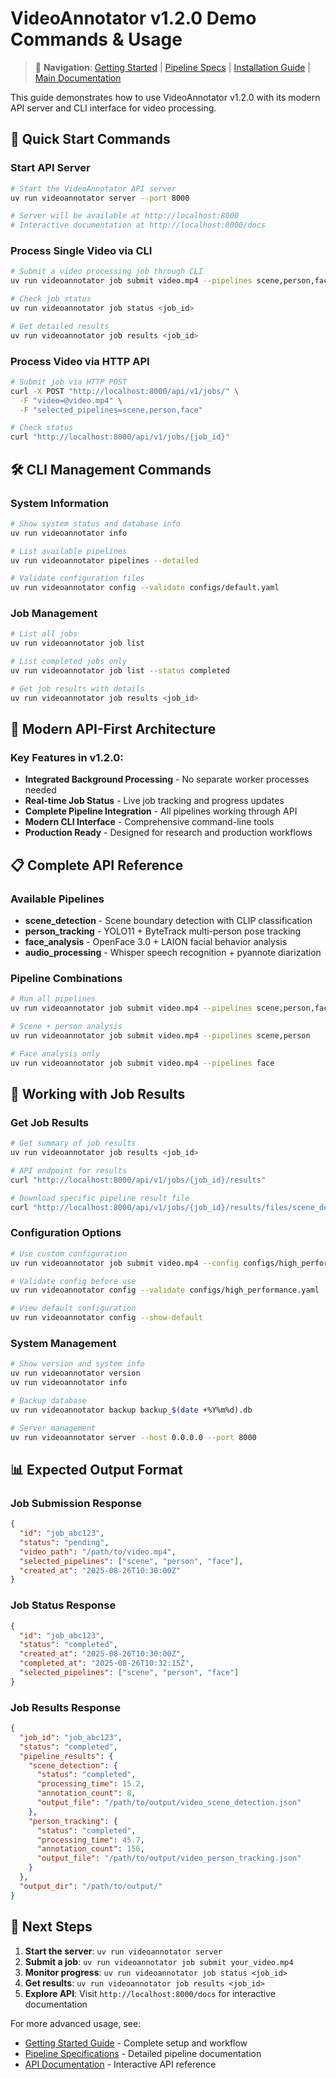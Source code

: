 # VideoAnnotator v1.2.0 Demo Commands & Usage

> 📖 **Navigation**: [Getting Started](GETTING_STARTED.md) | [Pipeline Specs](pipeline_specs.md) | [Installation Guide](../installation/INSTALLATION.md) | [Main Documentation](../README.md)

This guide demonstrates how to use VideoAnnotator v1.2.0 with its modern API server and CLI interface for video processing.

## 🚀 Quick Start Commands

### Start API Server
```bash
# Start the VideoAnnotator API server
uv run videoannotator server --port 8000

# Server will be available at http://localhost:8000
# Interactive documentation at http://localhost:8000/docs
```

### Process Single Video via CLI
```bash
# Submit a video processing job through CLI
uv run videoannotator job submit video.mp4 --pipelines scene,person,face

# Check job status  
uv run videoannotator job status <job_id>

# Get detailed results
uv run videoannotator job results <job_id>
```

### Process Video via HTTP API
```bash
# Submit job via HTTP POST
curl -X POST "http://localhost:8000/api/v1/jobs/" \
  -F "video=@video.mp4" \
  -F "selected_pipelines=scene,person,face"

# Check status
curl "http://localhost:8000/api/v1/jobs/{job_id}"
```

## 🛠️ CLI Management Commands

### System Information
```bash
# Show system status and database info
uv run videoannotator info

# List available pipelines
uv run videoannotator pipelines --detailed

# Validate configuration files
uv run videoannotator config --validate configs/default.yaml
```

### Job Management
```bash
# List all jobs
uv run videoannotator job list

# List completed jobs only
uv run videoannotator job list --status completed

# Get job results with details
uv run videoannotator job results <job_id>
```

## 🚀 Modern API-First Architecture

### Key Features in v1.2.0:
- **Integrated Background Processing** - No separate worker processes needed
- **Real-time Job Status** - Live job tracking and progress updates  
- **Complete Pipeline Integration** - All pipelines working through API
- **Modern CLI Interface** - Comprehensive command-line tools
- **Production Ready** - Designed for research and production workflows

## 📋 Complete API Reference

### Available Pipelines
- **scene_detection** - Scene boundary detection with CLIP classification
- **person_tracking** - YOLO11 + ByteTrack multi-person pose tracking  
- **face_analysis** - OpenFace 3.0 + LAION facial behavior analysis
- **audio_processing** - Whisper speech recognition + pyannote diarization

### Pipeline Combinations
```bash
# Run all pipelines
uv run videoannotator job submit video.mp4 --pipelines scene,person,face,audio

# Scene + person analysis
uv run videoannotator job submit video.mp4 --pipelines scene,person

# Face analysis only
uv run videoannotator job submit video.mp4 --pipelines face
```

## 🔄 Working with Job Results

### Get Job Results
```bash
# Get summary of job results
uv run videoannotator job results <job_id>

# API endpoint for results
curl "http://localhost:8000/api/v1/jobs/{job_id}/results"

# Download specific pipeline result file
curl "http://localhost:8000/api/v1/jobs/{job_id}/results/files/scene_detection" -O
```

### Configuration Options
```bash
# Use custom configuration
uv run videoannotator job submit video.mp4 --config configs/high_performance.yaml

# Validate config before use
uv run videoannotator config --validate configs/high_performance.yaml

# View default configuration
uv run videoannotator config --show-default
```

### System Management
```bash
# Show version and system info
uv run videoannotator version
uv run videoannotator info

# Backup database
uv run videoannotator backup backup_$(date +%Y%m%d).db

# Server management
uv run videoannotator server --host 0.0.0.0 --port 8000
```

## 📊 Expected Output Format

### Job Submission Response
```json
{
  "id": "job_abc123",
  "status": "pending", 
  "video_path": "/path/to/video.mp4",
  "selected_pipelines": ["scene", "person", "face"],
  "created_at": "2025-08-26T10:30:00Z"
}
```

### Job Status Response
```json
{
  "id": "job_abc123",
  "status": "completed",
  "created_at": "2025-08-26T10:30:00Z", 
  "completed_at": "2025-08-26T10:32:15Z",
  "selected_pipelines": ["scene", "person", "face"]
}
```

### Job Results Response
```json
{
  "job_id": "job_abc123",
  "status": "completed",
  "pipeline_results": {
    "scene_detection": {
      "status": "completed",
      "processing_time": 15.2,
      "annotation_count": 8,
      "output_file": "/path/to/output/video_scene_detection.json"
    },
    "person_tracking": {
      "status": "completed", 
      "processing_time": 45.7,
      "annotation_count": 156,
      "output_file": "/path/to/output/video_person_tracking.json"
    }
  },
  "output_dir": "/path/to/output/"
}
```

## 🎯 Next Steps

1. **Start the server**: `uv run videoannotator server`
2. **Submit a job**: `uv run videoannotator job submit your_video.mp4`
3. **Monitor progress**: `uv run videoannotator job status <job_id>`
4. **Get results**: `uv run videoannotator job results <job_id>`
5. **Explore API**: Visit `http://localhost:8000/docs` for interactive documentation

For more advanced usage, see:
- [Getting Started Guide](GETTING_STARTED.md) - Complete setup and workflow
- [Pipeline Specifications](pipeline_specs.md) - Detailed pipeline documentation
- [API Documentation](http://localhost:8000/docs) - Interactive API reference